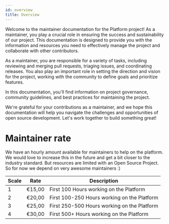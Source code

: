 ```yaml
---
id: overview
title: Overview
---
```


Welcome to the maintainer documentation for the Platform project! As a maintainer, you play a crucial role in ensuring the success and sustainability of our project. This documentation is designed to provide you with the information and resources you need to effectively manage the project and collaborate with other contributors.

As a maintainer, you are responsible for a variety of tasks, including reviewing and merging pull requests, triaging issues, and coordinating releases. You also play an important role in setting the direction and vision for the project, working with the community to define goals and prioritize features.

In this documentation, you'll find information on project governance, community guidelines, and best practices for maintaining the project.

We're grateful for your contributions as a maintainer, and we hope this documentation will help you navigate the challenges and opportunities of open source development. Let's work together to build something great!

# Maintainer rate

We have an hourly amount available for maintainers to help on the platform. We would love to increase this in the future and get a bit closer to the industry standard. But resources are limited with an Open Source Project. So for now we depend on very awesome maintainers :)

| Scale | Rate   | Description                                 |
| ----- | ------ | ------------------------------------------- |
| 1     | €15,00 | First 100 Hours working on the Platform     |
| 2     | €20,00 | First 100-250 Hours working on the Platform |
| 3     | €25,00 | First 250-500 Hours working on the Platform |
| 4     | €30,00 | First 500+ Hours working on the Platform    |
